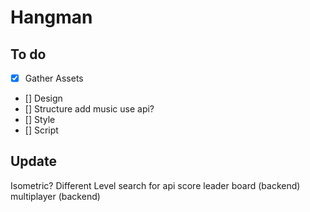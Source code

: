 # Hangman

## To do 
- [x] Gather Assets
- [] Design
- [] Structure 
    add music use api?
- [] Style
- [] Script

## Update
Isometric?
Different Level
search for api
score
leader board (backend)
multiplayer (backend)
